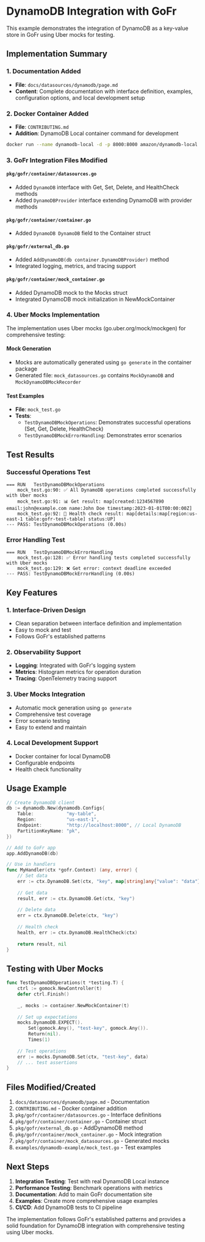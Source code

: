 # DynamoDB Integration with GoFr

This example demonstrates the integration of DynamoDB as a key-value store in GoFr using Uber mocks for testing.

## Implementation Summary

### 1. Documentation Added
- **File**: `docs/datasources/dynamodb/page.md`
- **Content**: Complete documentation with interface definition, examples, configuration options, and local development setup

### 2. Docker Container Added
- **File**: `CONTRIBUTING.md`
- **Addition**: DynamoDB Local container command for development
```bash
docker run --name dynamodb-local -d -p 8000:8000 amazon/dynamodb-local
```

### 3. GoFr Integration Files Modified

#### `pkg/gofr/container/datasources.go`
- Added `DynamoDB` interface with Get, Set, Delete, and HealthCheck methods
- Added `DynamoDBProvider` interface extending DynamoDB with provider methods

#### `pkg/gofr/container/container.go`
- Added `DynamoDB DynamoDB` field to the Container struct

#### `pkg/gofr/external_db.go`
- Added `AddDynamoDB(db container.DynamoDBProvider)` method
- Integrated logging, metrics, and tracing support

#### `pkg/gofr/container/mock_container.go`
- Added DynamoDB mock to the Mocks struct
- Integrated DynamoDB mock initialization in NewMockContainer

### 4. Uber Mocks Implementation

The implementation uses Uber mocks (go.uber.org/mock/mockgen) for comprehensive testing:

#### Mock Generation
- Mocks are automatically generated using `go generate` in the container package
- Generated file: `mock_datasources.go` contains `MockDynamoDB` and `MockDynamoDBMockRecorder`

#### Test Examples
- **File**: `mock_test.go`
- **Tests**:
  - `TestDynamoDBMockOperations`: Demonstrates successful operations (Set, Get, Delete, HealthCheck)
  - `TestDynamoDBMockErrorHandling`: Demonstrates error scenarios

## Test Results

### Successful Operations Test
```
=== RUN   TestDynamoDBMockOperations
    mock_test.go:90: ✅ All DynamoDB operations completed successfully with Uber mocks
    mock_test.go:91: 📊 Get result: map[created:1234567890 email:john@example.com name:John Doe timestamp:2023-01-01T00:00:00Z]
    mock_test.go:92: 🏥 Health check result: map[details:map[region:us-east-1 table:gofr-test-table] status:UP]
--- PASS: TestDynamoDBMockOperations (0.00s)
```

### Error Handling Test
```
=== RUN   TestDynamoDBMockErrorHandling
    mock_test.go:128: ✅ Error handling tests completed successfully with Uber mocks
    mock_test.go:129: ❌ Get error: context deadline exceeded
--- PASS: TestDynamoDBMockErrorHandling (0.00s)
```

## Key Features

### 1. Interface-Driven Design
- Clean separation between interface definition and implementation
- Easy to mock and test
- Follows GoFr's established patterns

### 2. Observability Support
- **Logging**: Integrated with GoFr's logging system
- **Metrics**: Histogram metrics for operation duration
- **Tracing**: OpenTelemetry tracing support

### 3. Uber Mocks Integration
- Automatic mock generation using `go generate`
- Comprehensive test coverage
- Error scenario testing
- Easy to extend and maintain

### 4. Local Development Support
- Docker container for local DynamoDB
- Configurable endpoints
- Health check functionality

## Usage Example

```go
// Create DynamoDB client
db := dynamodb.New(dynamodb.Configs{
    Table:            "my-table",
    Region:           "us-east-1",
    Endpoint:         "http://localhost:8000", // Local DynamoDB
    PartitionKeyName: "pk",
})

// Add to GoFr app
app.AddDynamoDB(db)

// Use in handlers
func MyHandler(ctx *gofr.Context) (any, error) {
    // Set data
    err := ctx.DynamoDB.Set(ctx, "key", map[string]any{"value": "data"})
    
    // Get data
    result, err := ctx.DynamoDB.Get(ctx, "key")
    
    // Delete data
    err = ctx.DynamoDB.Delete(ctx, "key")
    
    // Health check
    health, err := ctx.DynamoDB.HealthCheck(ctx)
    
    return result, nil
}
```

## Testing with Uber Mocks

```go
func TestDynamoDBOperations(t *testing.T) {
    ctrl := gomock.NewController(t)
    defer ctrl.Finish()
    
    _, mocks := container.NewMockContainer(t)
    
    // Set up expectations
    mocks.DynamoDB.EXPECT().
        Set(gomock.Any(), "test-key", gomock.Any()).
        Return(nil).
        Times(1)
    
    // Test operations
    err := mocks.DynamoDB.Set(ctx, "test-key", data)
    // ... test assertions
}
```

## Files Modified/Created

1. `docs/datasources/dynamodb/page.md` - Documentation
2. `CONTRIBUTING.md` - Docker container addition
3. `pkg/gofr/container/datasources.go` - Interface definitions
4. `pkg/gofr/container/container.go` - Container struct
5. `pkg/gofr/external_db.go` - AddDynamoDB method
6. `pkg/gofr/container/mock_container.go` - Mock integration
7. `pkg/gofr/container/mock_datasources.go` - Generated mocks
8. `examples/dynamodb-example/mock_test.go` - Test examples

## Next Steps

1. **Integration Testing**: Test with real DynamoDB Local instance
2. **Performance Testing**: Benchmark operations with metrics
3. **Documentation**: Add to main GoFr documentation site
4. **Examples**: Create more comprehensive usage examples
5. **CI/CD**: Add DynamoDB tests to CI pipeline

The implementation follows GoFr's established patterns and provides a solid foundation for DynamoDB integration with comprehensive testing using Uber mocks.

